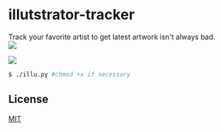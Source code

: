 # illutstrator-tracker  
Track your favorite artist to get latest artwork isn't always bad.  
![](https://img.shields.io/badge/codename-illu-blueviolet)  

![](https://1.bp.blogspot.com/-mtepfY_NQp8/XVeL3nG69MI/AAAAAAAAJo4/xuJVfYiz9tgdN73C-WimnyuhG3e8wwVJgCLcBGAs/s1600/Screenshot_91.png)  

```sh
$ ./illu.py #chmod +x if necessary
```  

## License
[MIT](https://choosealicense.com/licenses/mit/)